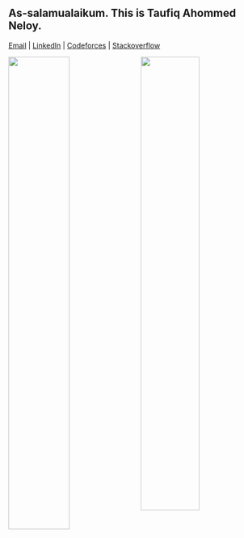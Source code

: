 ## As-salamualaikum. This is Taufiq Ahommed Neloy.

[Email](mailto:taufiqneloy.swe@gmail.com) | [LinkedIn](https://www.linkedin.com/in/taufiq-ahommed-neloy-1421951a0/) | [Codeforces](https://codeforces.com/profile/Neloy-SWE) | [Stackoverflow](https://stackoverflow.com/users/14406357/taufiq-ahommed-neloy)

<img  src="https://github-readme-stats.vercel.app/api?username=Neloy-SWE&show_icons=true&hide_border=true&theme=tokyonight" width="48%" align="right" >
<img  src="https://github-readme-streak-stats.herokuapp.com/?user=Neloy-SWE&theme=tokyonight&hide_border=true" width="49%" >
